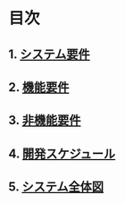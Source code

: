# 目次

## 1. [システム要件](要求定義_システム要件.md)

## 2. [機能要件](要求定義_機能要件.md)

## 3. [非機能要件](要求定義_非機能要件.md)

## 4. [開発スケジュール](要求定義_開発スケジュール.md)

## 5. [システム全体図](システム全体図.drowio.svg)